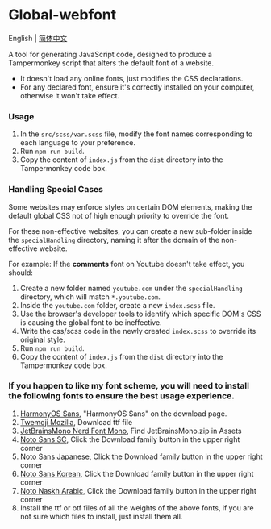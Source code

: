 # Global-webfont
English | [简体中文](./README.zh-hans.md)  

A tool for generating JavaScript code, designed to produce a Tampermonkey script that alters the default font of a website.
+ It doesn't load any online fonts, just modifies the CSS declarations.
+ For any declared font, ensure it's correctly installed on your computer, otherwise it won't take effect.

### Usage
1. In the `src/scss/var.scss` file, modify the font names corresponding to each language to your preference.
2. Run `npm run build`.
3. Copy the content of `index.js` from the `dist` directory into the Tampermonkey code box.

### Handling Special Cases
Some websites may enforce styles on certain DOM elements, making the default global CSS not of high enough priority to override the font.

For these non-effective websites, you can create a new sub-folder inside the `specialHandling` directory, naming it after the domain of the non-effective website.

For example: If the **comments** font on Youtube doesn't take effect, you should:
1. Create a new folder named `youtube.com` under the `specialHandling` directory, which will match `*.youtube.com`.
2. Inside the `youtube.com` folder, create a new `index.scss` file.
3. Use the browser's developer tools to identify which specific DOM's CSS is causing the global font to be ineffective.
4. Write the css/scss code in the newly created `index.scss` to override its original style.
5. Run `npm run build`.
6. Copy the content of `index.js` from the `dist` directory into the Tampermonkey code box.

### If you happen to like my font scheme, you will need to install the following fonts to ensure the best usage experience.
1. [HarmonyOS Sans](https://developer.harmonyos.com/cn/docs/design/des-resources/general-0000001157315901), "HarmonyOS Sans" on the download page.
2. [Twemoji Mozilla](https://github.com/mozilla/twemoji-colr/releases/latest), Download ttf file
3. [JetBrainsMono Nerd Font Mono](https://github.com/ryanoasis/nerd-fonts/releases/latest), Find JetBrainsMono.zip in Assets
4. [Noto Sans SC](https://fonts.google.com/noto/specimen/Noto+Sans+SC?query=Noto+Sans+SC), Click the Download family button in the upper right corner
5. [Noto Sans Japanese](https://fonts.google.com/noto/specimen/Noto+Sans+JP?query=Noto+Sans+JP), Click the Download family button in the upper right corner
6. [Noto Sans Korean](https://fonts.google.com/noto/specimen/Noto+Sans+KR?query=Noto+Sans+KR), Click the Download family button in the upper right corner
7. [Noto Naskh Arabic](https://fonts.google.com/noto/specimen/Noto+Naskh+Arabic?query=Noto+Naskh+Arabic), Click the Download family button in the upper right corner
8. Install the ttf or otf files of all the weights of the above fonts, if you are not sure which files to install, just install them all.
